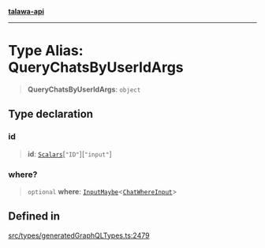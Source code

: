 [**talawa-api**](../../../README.md)

***

# Type Alias: QueryChatsByUserIdArgs

> **QueryChatsByUserIdArgs**: `object`

## Type declaration

### id

> **id**: [`Scalars`](Scalars.md)\[`"ID"`\]\[`"input"`\]

### where?

> `optional` **where**: [`InputMaybe`](InputMaybe.md)\<[`ChatWhereInput`](ChatWhereInput.md)\>

## Defined in

[src/types/generatedGraphQLTypes.ts:2479](https://github.com/Suyash878/talawa-api/blob/b5a9d8b4a1ea678a3d6f5b710b3721f91a3052fc/src/types/generatedGraphQLTypes.ts#L2479)
